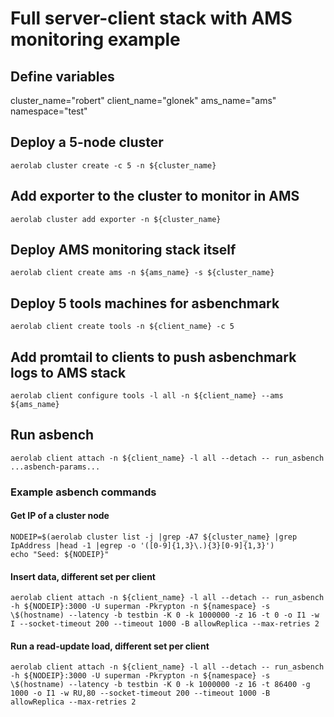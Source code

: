 # Full server-client stack with AMS monitoring example

## Define variables

cluster_name="robert"
client_name="glonek"
ams_name="ams"
namespace="test"

## Deploy a 5-node cluster

```
aerolab cluster create -c 5 -n ${cluster_name}
```

## Add exporter to the cluster to monitor in AMS

```
aerolab cluster add exporter -n ${cluster_name}
```

## Deploy AMS monitoring stack itself

```
aerolab client create ams -n ${ams_name} -s ${cluster_name}
```

## Deploy 5 tools machines for asbenchmark

```
aerolab client create tools -n ${client_name} -c 5
```

## Add promtail to clients to push asbenchmark logs to AMS stack

```
aerolab client configure tools -l all -n ${client_name} --ams ${ams_name}
```

## Run asbench

```
aerolab client attach -n ${client_name} -l all --detach -- run_asbench ...asbench-params...
```

### Example asbench commands

#### Get IP of a cluster node

```
NODEIP=$(aerolab cluster list -j |grep -A7 ${cluster_name} |grep IpAddress |head -1 |egrep -o '([0-9]{1,3}\.){3}[0-9]{1,3}')
echo "Seed: ${NODEIP}"
```

#### Insert data, different set per client

```
aerolab client attach -n ${client_name} -l all --detach -- run_asbench -h ${NODEIP}:3000 -U superman -Pkrypton -n ${namespace} -s \$(hostname) --latency -b testbin -K 0 -k 1000000 -z 16 -t 0 -o I1 -w I --socket-timeout 200 --timeout 1000 -B allowReplica --max-retries 2
```

#### Run a read-update load, different set per client

```
aerolab client attach -n ${client_name} -l all --detach -- run_asbench -h ${NODEIP}:3000 -U superman -Pkrypton -n ${namespace} -s \$(hostname) --latency -b testbin -K 0 -k 1000000 -z 16 -t 86400 -g 1000 -o I1 -w RU,80 --socket-timeout 200 --timeout 1000 -B allowReplica --max-retries 2
```
